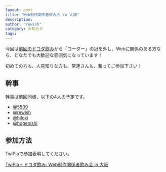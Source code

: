 ```yaml
---
layout: post
title: "Web制作関係者飲み会 in 大阪"
description:
author: "rewish"
category: お知らせ
tags:
---
```

<p>今回は<a href="http://tweetvite.com/event/docoda1">前回のドコダ飲み</a>から「コーダー」の冠を外し、Webに関係のある方なら、どなたでも大歓迎な雰囲気になっています！</p>
<p>初めての方も、人見知りな方も、常連さんも、奮ってご参加下さい！</p>

<h2>幹事</h2>
<p>幹事は前回同様、以下の4人の予定です。</p>
<ul>
    <li><a href="//twitter.com/5509">@5509</a></li>
    <li><a href="//twitter.com/rewish">@rewish</a></li>
    <li><a href="//twitter.com/hiloki">@hiloki</a></li>
    <li><a href="//twitter.com/hogenishi">@hogenishi</a></li>
</ul>

<h2>参加方法</h2>
<p>TwiPlaで参加表明してください。</p>
<p><a href="http://twipla.jp/events/view/1562">TwiPla &#8211; ドコダ飲み: Web制作関係者飲み会 in 大阪</a></p>